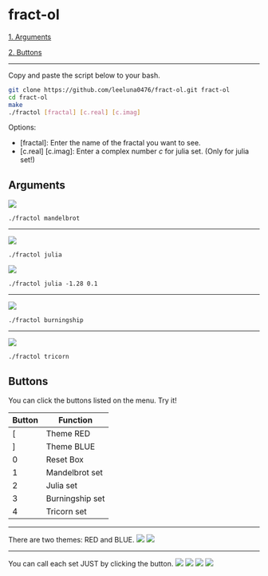 # fract-ol
[1. Arguments](##Arguments)

[2. Buttons](##Buttons)

---

<!-- First, get explanations about each fractals.
[fractals.md](fractals.md) -->
Copy and paste the script below to your bash.
```bash
git clone https://github.com/leeluna0476/fract-ol.git fract-ol
cd fract-ol
make
./fractol [fractal] [c.real] [c.imag]
```
Options:
- [fractal]: Enter the name of the fractal you want to see.
- [c.real] [c.imag]: Enter a complex number $c$ for julia set. (Only for julia set!)

## Arguments

![](pictures/mandelbrot.png)
```
./fractol mandelbrot
```

---

![](pictures/julia.png)
```
./fractol julia
```

![](pictures/julia_-1.28_0.1.png)
```
./fractol julia -1.28 0.1
```

---

![](pictures/burningship.png)
```
./fractol burningship
```

---

![](pictures/tricorn.png)
```
./fractol tricorn
```

## Buttons
You can click the buttons listed on the menu.
Try it!

|Button|Function|
|---|---|
|[|Theme RED|
|]|Theme BLUE|
|0|Reset Box|
|1|Mandelbrot set|
|2|Julia set|
|3|Burningship set|
|4|Tricorn set|

---

There are two themes: RED and BLUE.
![](pictures/mandelbrot_blue.png)
![](pictures/julia_red_2.png)

---

You can call each set JUST by clicking the button.
![](pictures/mandelbrot_button.png)
![](pictures/julia_button.png)
![](pictures/burningship_button.png)
![](pictures/tricorn_button.png)
